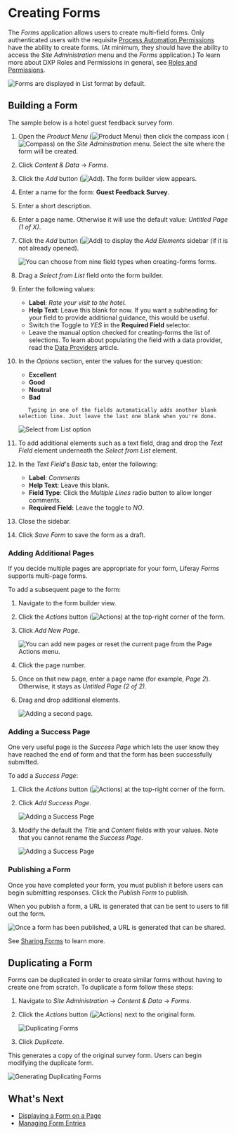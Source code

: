 # Creating Forms

The _Forms_ application allows users to create multi-field forms. Only authenticated users with the requisite [Process Automation Permissions](./process-automation-permissions.md) have the ability to create forms. (At minimum, they should have the ability to access the _Site Administration_ menu and the _Forms_ application.) To learn more about DXP Roles and Permissions in general, see [Roles and Permissions](https://help.liferay.com/hc/articles/360017895212-Roles-and-Permissions).

![Forms are displayed in List format by default.](./creating-forms/images/01.png)

## Building a Form

The sample below is a hotel guest feedback survey form.

1. Open the _Product Menu_ (![Product Menu](../../../images/icon-product-menu.png)) then click the compass icon (![Compass](../../../images/icon-compass.png)) on the _Site Administration_ menu. Select the site where the form will be created.
1. Click _Content & Data_  &rarr; _Forms_.
1. Click the _Add_ button (![Add](../../../images/icon-add.png)). The form builder view appears.
1. Enter a name for the form: **Guest Feedback Survey**.
1. Enter a short description.
1. Enter a page name. Otherwise it will use the default value: _Untitled Page (1 of X)_.
1. Click the _Add_ button (![Add](../../../images/icon-add.png)) to display the _Add Elements_ sidebar (if it is not already opened).

    ![You can choose from nine field types when creating-forms forms.](./creating-forms/images/02.png)

1. Drag a _Select from List_ field onto the form builder.
1. Enter the following values:

    * **Label**: _Rate your visit to the hotel._
    * **Help Text**: Leave this blank for now. If you want a subheading for your field to provide additional guidance, this would be useful.
    * Switch the Toggle to _YES_ in the **Required Field** selector.
    * Leave the manual option checked for creating-forms the list of selections. To learn about populating the field with a data provider, read the [Data Providers](./data-providers.md) article.

1. In the _Options_ section, enter the values for the survey question:

    * **Excellent**
    * **Good**
    * **Neutral**
    * **Bad**

    ```note::
       Typing in one of the fields automatically adds another blank selection line. Just leave the last one blank when you're done.
    ```

    ![Select from List option](./creating-forms/images/03.png)

1. To add additional elements such as a text field, drag and drop the _Text Field_ element underneath the _Select from List_ element.
1. In the _Text Field_'s _Basic_ tab, enter the following:

    * **Label**: *Comments*
    * **Help Text**: Leave this blank.
    * **Field Type**: Click the _Multiple Lines_ radio button to allow longer comments.
    * **Required Field:** Leave the toggle to _NO_.

1. Close the sidebar.
1. Click _Save Form_ to save the form as a draft.

### Adding Additional Pages

If you decide multiple pages are appropriate for your form, Liferay _Forms_ supports multi-page forms.

To add a subsequent page to the form:

1. Navigate to the form builder view.
1. Click the _Actions_ button (![Actions](../../../images/icon-actions.png)) at the top-right corner of the form.
1. Click _Add New Page_.

    ![You can add new pages or reset the current page from the Page Actions menu.](./creating-forms/images/06.png)

1. Click the page number.
1. Once on that new page, enter a page name (for example, _Page 2_). Otherwise, it stays as _Untitled Page (2 of 2)_.
1. Drag and drop additional elements.

    ![Adding a second page.](./creating-forms/images/07.png)

### Adding a Success Page

One very useful page is the _Success Page_ which lets the user know they have reached the end of form and that the form has been successfully submitted.

To add a _Success Page_:

1. Click the _Actions_ button (![Actions](../../../images/icon-actions.png)) at the top-right corner of the form.
1. Click _Add Success Page_.

    ![Adding a Success Page](./creating-forms/images/09.png)

1. Modify the default the _Title_ and _Content_ fields with your values. Note that you cannot rename the _Success Page_.

    ![Adding a Success Page](./creating-forms/images/08.png)

### Publishing a Form

Once you have completed your form, you must publish it before users can begin submitting responses. Click the _Publish Form_ to publish.

When you publish a form, a URL is generated that can be sent to users to fill out the form.

![Once a form has been published, a URL is generated that can be shared.](creating-forms/images/11.png)

See [Sharing Forms](./sharing-forms.md) to learn more.

## Duplicating a Form

Forms can be duplicated in order to create similar forms without having to create one from scratch. To duplicate a form follow these steps:

1. Navigate to _Site Administration_ &rarr; _Content & Data_ &rarr; _Forms_.
1. Click the _Actions_ button (![Actions](../../../images/icon-actions.png)) next to the original form.

    ![Duplicating Forms](./creating-forms/images/10.png)

1. Click _Duplicate_.

This generates a copy of the original survey form. Users can begin modifying the duplicate form.

![Generating Duplicating Forms](./creating-forms/images/05.png)

## What's Next

* [Displaying a Form on a Page](./displaying-forms.md)
* [Managing Form Entries](./managing-form-entries.md)
